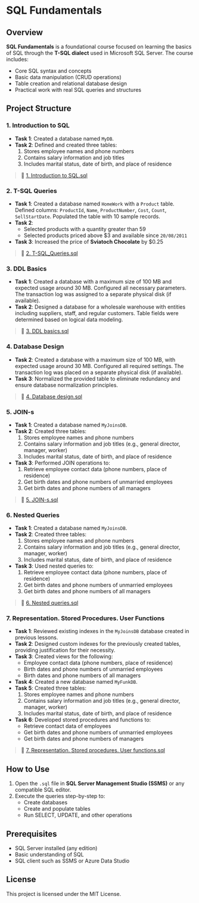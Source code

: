 # SQL Fundamentals

## Overview

**SQL Fundamentals** is a foundational course focused on learning the basics of SQL through the **T-SQL dialect** used in Microsoft SQL Server. The course includes:

- Core SQL syntax and concepts
- Basic data manipulation (CRUD operations)
- Table creation and relational database design
- Practical work with real SQL queries and structures

## Project Structure

### 1. Introduction to SQL
- **Task 1**: Created a database named `MyDB`.
- **Task 2**: Defined and created three tables:
  1. Stores employee names and phone numbers
  2. Contains salary information and job titles
  3. Includes marital status, date of birth, and place of residence

> 📄 [1. Introduction to SQL.sql](./1.%20Introduction%20to%20SQL.sql)


### 2. T-SQL Queries
- **Task 1**: Created a database named `HomeWork` with a `Product` table. Defined columns: `ProductId`, `Name`, `ProductNumber`, `Cost`, `Count`, `SellStartDate`. Populated the table with 10 sample records.
- **Task 2**:
  - Selected products with a quantity greater than 59
  - Selected products priced above $3 and available since `20/08/2011`
- **Task 3**: Increased the price of **Sviatoch Chocolate** by $0.25

> 📄 [2. T-SQL_Queries.sql](./2.%20T-SQL_Queries.sql)


### 3. DDL Basics
- **Task 1**: Created a database with a maximum size of 100 MB and expected usage around 30 MB. Configured all necessary parameters. The transaction log was assigned to a separate physical disk (if available).
- **Task 2**: Designed a database for a wholesale warehouse with entities including suppliers, staff, and regular customers. Table fields were determined based on logical data modeling.

> 📄 [3. DDL basics.sql](./3.%20DDL%20basics.sql)


### 4. Database Design  
- **Task 2**: Created a database with a maximum size of 100 MB, with expected usage around 30 MB. Configured all required settings. The transaction log was placed on a separate physical disk (if available).  
- **Task 3**: Normalized the provided table to eliminate redundancy and ensure database normalization principles.  

> 📄 [4. Database design.sql](./4.%20Database%20design.sql)


### 5. JOIN-s
- **Task 1**: Created a database named `MyJoinsDB`.
- **Task 2**: Created three tables:
  1. Stores employee names and phone numbers
  2. Contains salary information and job titles (e.g., general director, manager, worker)
  3. Includes marital status, date of birth, and place of residence
- **Task 3**: Performed JOIN operations to:
  1. Retrieve employee contact data (phone numbers, place of residence)
  2. Get birth dates and phone numbers of unmarried employees
  3. Get birth dates and phone numbers of all managers

> 📄 [5. JOIN-s.sql](./5.%20JOIN-s.sql)


### 6. Nested Queries
- **Task 1**: Created a database named `MyJoinsDB`.
- **Task 2**: Created three tables:
  1. Stores employee names and phone numbers
  2. Contains salary information and job titles (e.g., general director, manager, worker)
  3. Includes marital status, date of birth, and place of residence
- **Task 3**: Used nested queries to:
  1. Retrieve employee contact data (phone numbers, place of residence)
  2. Get birth dates and phone numbers of unmarried employees
  3. Get birth dates and phone numbers of all managers

> 📄 [6. Nested queries.sql](./6.%20Nested%20queries.sql)


### 7. Representation. Stored Procedures. User Functions
- **Task 1**: Reviewed existing indexes in the `MyJoinsDB` database created in previous lessons.
- **Task 2**: Designed custom indexes for the previously created tables, providing justification for their necessity.
- **Task 3**: Created views for the following:
  - Employee contact data (phone numbers, place of residence)
  - Birth dates and phone numbers of unmarried employees
  - Birth dates and phone numbers of all managers
- **Task 4**: Created a new database named `MyFunkDB`.
- **Task 5**: Created three tables:
  1. Stores employee names and phone numbers
  2. Contains salary information and job titles (e.g., general director, manager, worker)
  3. Includes marital status, date of birth, and place of residence
- **Task 6**: Developed stored procedures and functions to:
  - Retrieve contact data of employees
  - Get birth dates and phone numbers of unmarried employees
  - Get birth dates and phone numbers of managers

> 📄 [7. Representation. Stored procedures. User functions.sql](./7.%20Representation.%20Stored%20procedures.%20User%20functions.sql)


## How to Use

1. Open the `.sql` file in **SQL Server Management Studio (SSMS)** or any compatible SQL editor.
2. Execute the queries step-by-step to:
   - Create databases
   - Create and populate tables
   - Run SELECT, UPDATE, and other operations

## Prerequisites

- SQL Server installed (any edition)
- Basic understanding of SQL
- SQL client such as SSMS or Azure Data Studio

## License

This project is licensed under the MIT License.